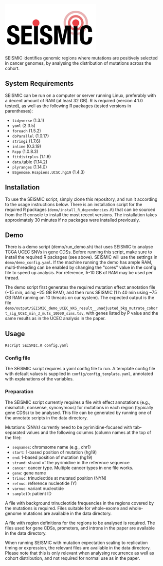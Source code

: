 <img src="media/SEISMIC_logo.png" width="300" /> <!-- Change this to a raw.github link after making the repo public to avoid broken links if the README is hosted without the logo file in places other than GitHub. -->

SEISMIC identifies genomic regions where mutations are positively selected in cancer genomes, by analysing the distribution of mutations across the cohort.

## System Requirements

SEISMIC can be run on a computer or server running Linux, preferably with a decent amount of RAM (at least 32 GB). R is required (version 4.1.0 tested), as well as the following R packages (tested versions in parentheses):
- `tidyverse` (1.3.1)
- `yaml` (2.3.5)
- `foreach` (1.5.2)
- `doParallel` (1.0.17)
- `stringi` (1.7.6)
- `inline` (0.3.19)
- `Rcpp` (1.0.8.3)
- `fitdistrplus` (1.1.8)
- `data`.table (1.14.2)
- `plyranges` (1.14.0)
- `BSgenome.Hsapiens.UCSC.hg19` (1.4.3)


## Installation

To use the SEISMIC script, simply clone this repository, and run it according to the usage instructions below.
There is an installation script for the required R packages (`demo/install_R_dependencies.R`) that can be sourced from the R console to install the most recent versions. The installation takes approximately 30 minutes if no packages were installed previously.


## Demo
There is a demo script (demo/run_demo.sh) that uses SEISMIC to analyse TCGA UCEC SNVs in gene CDSs. Before running this script, make sure to install the required R packages (see above). SEISMIC will use the settings in `demo/demo_config.yaml`. If the machine running the demo has ample RAM, multi-threading can be enabled by changing the "cores" value in the config file to speed up analysis. For reference, 5-10 GB of RAM may be used per thread.

The demo script first generates the required mutation effect annotation file (\~15 min, using \~25 GB RAM), and then runs SEISMIC (1 h 40 min using \~75 GB RAM running on 10 threads on our system). The expected output is the file `demo/output/SEISMIC_demo_UCEC_WXS_result__unadjusted_bkg_mutrate_cohort_sig_UCEC_min_3_muts_10000_sims.tsv`, with genes listed by P value and the same results as in the UCEC analysis in the paper.


## Usage

```bash
Rscript SEISMIC.R config.yaml
```

### Config file

The SEISMIC script requires a yaml config file to run. A template config file with default values is supplied in `config/config_template.yaml`, annotated with explanations of the variables.


### Preparation

The SEISMIC script currently requires a file with effect annotations (e.g., mismatch, nonsense, synonymous) for mutations in each region (typically gene CDSs) to be analysed. This file can be generated by running one of the annotate scripts in the data directory.

Mutations (SNVs) currently need to be pyrimidine-focused with tab-separated values and the following columns (column names at the top of the file):
- `seqnames`: chromsome name (e.g., chr1)
- `start`: 1-based position of mutation (hg19)
- `end`: 1-based position of mutation (hg19)
- `strand`: strand of the pyrimidine in the reference sequence
- `cancer`: cancer type. Multiple cancer types in one file works.
- `gene`: gene name
- `trinuc`: trinucleotide at mutated position (NYN)
- `refnuc`: reference nucleotide (Y)
- `varnuc`: variant nucleotide
- `sampleID`: patient ID

A file with background trinucleotide frequencies in the regions covered by the mutations is required. Files suitable for whole-exome and whole-genome mutations are available in the data directory.

A file with region definitions for the regions to be analysed is required. The files used for gene CDSs, promoters, and introns in the paper are available in the data directory.

When running SEISMIC with mutation expectation scaling to replication timing or expression, the relevant files are available in the data directory. Please note that this is only relevant when analysing recurrence as well as cohort distribution, and not required for normal use as in the paper.

